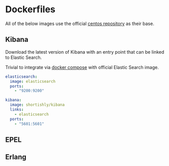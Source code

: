 # Dockerfiles

All of the below images use the official
[centos repository](https://registry.hub.docker.com/_/centos/) as
their base.

## Kibana

Download the latest version of Kibana with an entry point that can be
linked to Elastic Search.

Trivial to integrate via
[docker compose](https://docs.docker.com/compose/) with official
Elastic Search image.

```yaml
elasticsearch:
  image: elasticsearch
  ports:
    - "9200:9200"

kibana:
  image: shortishly/kibana
  links:
    - elasticsearch
  ports:
    - "5601:5601"
```

## EPEL

## Erlang
